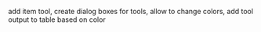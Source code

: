add item tool,
create dialog boxes for tools,
allow to change colors,
add tool output to table based on color


